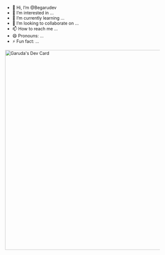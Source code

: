 - 👋 Hi, I’m @Begarudev
- 👀 I’m interested in ...
- 🌱 I’m currently learning ...
- 💞️ I’m looking to collaborate on ...
- 📫 How to reach me ...
- 😄 Pronouns: ...
- ⚡ Fun fact: ...

<!---
Begarudev/Begarudev is a ✨ special ✨ repository because its `README.md` (this file) appears on your GitHub profile.
You can click the Preview link to take a look at your changes.
--->
<a href="https://app.daily.dev/garudev"><img src="https://api.daily.dev/devcards/v2/8KQaWU94PN9HJ2cM2fmE3.png?type=wide&r=qbk" width="652" alt="Garuda's Dev Card"/></a>
